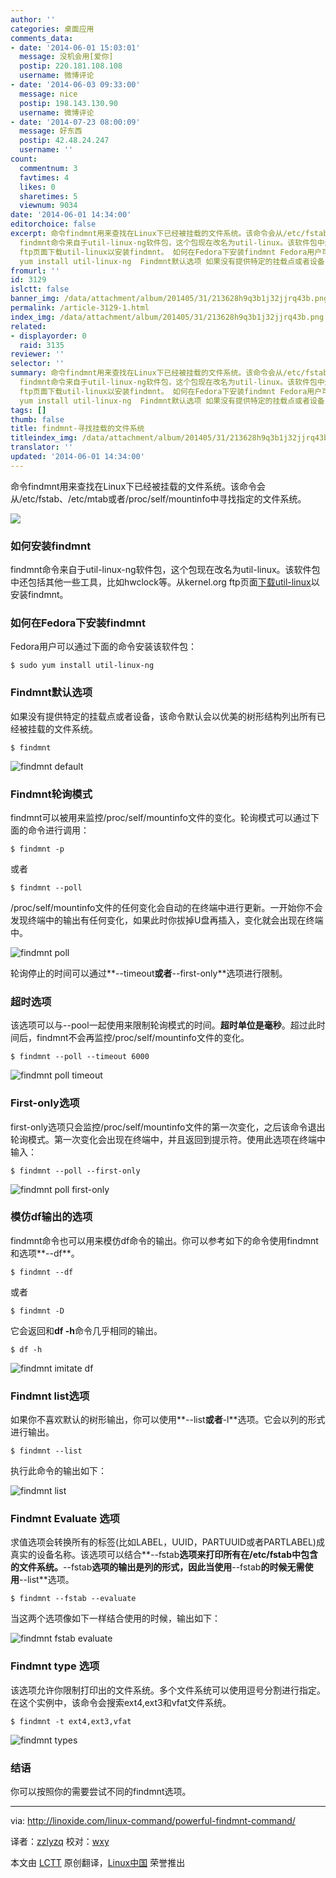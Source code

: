 ```yaml
---
author: ''
categories: 桌面应用
comments_data:
- date: '2014-06-01 15:03:01'
  message: 没机会用[爱你]
  postip: 220.181.108.108
  username: 微博评论
- date: '2014-06-03 09:33:00'
  message: nice
  postip: 198.143.130.90
  username: 微博评论
- date: '2014-07-23 08:00:09'
  message: 好东西
  postip: 42.48.24.247
  username: ''
count:
  commentnum: 3
  favtimes: 4
  likes: 0
  sharetimes: 5
  viewnum: 9034
date: '2014-06-01 14:34:00'
editorchoice: false
excerpt: 命令findmnt用来查找在Linux下已经被挂载的文件系统。该命令会从/etc/fstab、/etc/mtab或者/proc/self/mountinfo中寻找指定的文件系统。  如何安装findmnt
  findmnt命令来自于util-linux-ng软件包，这个包现在改名为util-linux。该软件包中还包括其他一些工具，比如hwclock等。从kernel.org
  ftp页面下载util-linux以安装findmnt。 如何在Fedora下安装findmnt Fedora用户可以通过下面的命令安装该软件包： $ sudo
  yum install util-linux-ng  Findmnt默认选项 如果没有提供特定的挂载点或者设备，该命令默认会以优美的树形结构列出所有已经
fromurl: ''
id: 3129
islctt: false
banner_img: /data/attachment/album/201405/31/213628h9q3b1j32jjrq43b.png
permalink: /article-3129-1.html
index_img: /data/attachment/album/201405/31/213628h9q3b1j32jjrq43b.png
related:
- displayorder: 0
  raid: 3135
reviewer: ''
selector: ''
summary: 命令findmnt用来查找在Linux下已经被挂载的文件系统。该命令会从/etc/fstab、/etc/mtab或者/proc/self/mountinfo中寻找指定的文件系统。  如何安装findmnt
  findmnt命令来自于util-linux-ng软件包，这个包现在改名为util-linux。该软件包中还包括其他一些工具，比如hwclock等。从kernel.org
  ftp页面下载util-linux以安装findmnt。 如何在Fedora下安装findmnt Fedora用户可以通过下面的命令安装该软件包： $ sudo
  yum install util-linux-ng  Findmnt默认选项 如果没有提供特定的挂载点或者设备，该命令默认会以优美的树形结构列出所有已经
tags: []
thumb: false
title: findmnt-寻找挂载的文件系统
titleindex_img: /data/attachment/album/201405/31/213628h9q3b1j32jjrq43b.png
translator: ''
updated: '2014-06-01 14:34:00'
---
```


命令findmnt用来查找在Linux下已经被挂载的文件系统。该命令会从/etc/fstab、/etc/mtab或者/proc/self/mountinfo中寻找指定的文件系统。


![](/data/attachment/album/201405/31/213628h9q3b1j32jjrq43b.png)


### 如何安装findmnt


findmnt命令来自于util-linux-ng软件包，这个包现在改名为util-linux。该软件包中还包括其他一些工具，比如hwclock等。从kernel.org ftp页面[下载util-linux](ftp://ftp.kernel.org/pub/linux/utils/util-linux/)以安装findmnt。


### 如何在Fedora下安装findmnt


Fedora用户可以通过下面的命令安装该软件包：



```
$ sudo yum install util-linux-ng

```

### Findmnt默认选项


如果没有提供特定的挂载点或者设备，该命令默认会以优美的树形结构列出所有已经被挂载的文件系统。



```
$ findmnt

```

![findmnt default](/data/attachment/album/201405/31/213631hr05d8ffk0y88u80.png)


### Findmnt轮询模式


findmnt可以被用来监控/proc/self/mountinfo文件的变化。轮询模式可以通过下面的命令进行调用：



```
$ findmnt -p

```

或者



```
$ findmnt --poll

```

/proc/self/mountinfo文件的任何变化会自动的在终端中进行更新。一开始你不会发现终端中的输出有任何变化，如果此时你拔掉U盘再插入，变化就会出现在终端中。


![findmnt poll](/data/attachment/album/201405/31/213632p8ecsuz8ooqq98rq.png)


轮询停止的时间可以通过**--timeout**或者**--first-only**选项进行限制。


### 超时选项


该选项可以与--pool一起使用来限制轮询模式的时间。**超时单位是毫秒**。超过此时间后，findmnt不会再监控/proc/self/mountinfo文件的变化。



```
$ findmnt --poll --timeout 6000

```

![findmnt poll timeout](/data/attachment/album/201405/31/213633tdouurhcuzouk5do.png)


### First-only选项


first-only选项只会监控/proc/self/mountinfo文件的第一次变化，之后该命令退出轮询模式。第一次变化会出现在终端中，并且返回到提示符。使用此选项在终端中输入：



```
$ findmnt --poll --first-only

```

![findmnt poll first-only](/data/attachment/album/201405/31/213634iz2rnvrfctr2ry18.png)


### 模仿df输出的选项


findmnt命令也可以用来模仿df命令的输出。你可以参考如下的命令使用findmnt和选项**--df**。



```
$ findmnt --df

```

或者



```
$ findmnt -D

```

它会返回和**df -h**命令几乎相同的输出。



```
$ df -h

```

![findmnt imitate df](/data/attachment/album/201405/31/213636nf5f53ftrtfqi582.png)


### Findmnt list选项


如果你不喜欢默认的树形输出，你可以使用**--list**或者**-l**选项。它会以列的形式进行输出。



```
$ findmnt --list

```

执行此命令的输出如下：


![findmnt list](/data/attachment/album/201405/31/213638rnppo9uvmg7g290e.png)


### Findmnt Evaluate 选项


求值选项会转换所有的标签(比如LABEL，UUID，PARTUUID或者PARTLABEL)成真实的设备名称。该选项可以结合**--fstab**选项来打印所有在/etc/fstab中包含的文件系统。**--fstab**选项的输出是列的形式，因此当使用**--fstab**的时候无需使用**--list**选项。



```
$ findmnt --fstab --evaluate

```

当这两个选项像如下一样结合使用的时候，输出如下：


![findmnt fstab evaluate](/data/attachment/album/201405/31/213639flzvmcmolaoisqco.png)


### Findmnt type 选项


该选项允许你限制打印出的文件系统。多个文件系统可以使用逗号分割进行指定。在这个实例中，该命令会搜索ext4,ext3和vfat文件系统。



```
$ findmnt -t ext4,ext3,vfat

```

![findmnt types](/data/attachment/album/201405/31/213640gzpp9miiwtzfm1p8.png)


### 结语


你可以按照你的需要尝试不同的findmnt选项。




---


via: <http://linoxide.com/linux-command/powerful-findmnt-command/>


译者：[zzlyzq](https://github.com/zzlyzq) 校对：[wxy](https://github.com/wxy)


本文由 [LCTT](https://github.com/LCTT/TranslateProject) 原创翻译，[Linux中国](http://linux.cn/) 荣誉推出